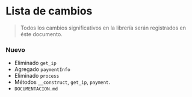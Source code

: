 # Lista de cambios

> Todos los cambios significativos en la librería serán registrados en éste documento.


### Nuevo

* Eliminado `get_ip`
* Agregado `paymentInfo`
* Eliminado `process`
* Métodos `__construct`, `get_ip`, `payment`.
* `DOCUMENTACION.md`

